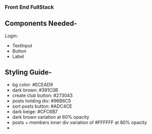 ### Front End FullStack

## Components Needed-

  Login:
  + TextInput
  + Button
  + Label

## Styling Guide-
  + bg color: #ECEAD9
  + dark brown: #391C0B
  + create club button: #273043
  + posts holding div: #96B6C5
  + sort posts button: #ADC4CE
  + dark beige: #CFC6B7
  + dark brown variation at 60% opacity
  + posts + members inner div variation of #FFFFFF at 80% opacity
  + 
  
